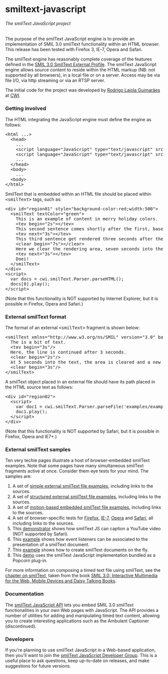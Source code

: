 <h1>smiltext-javascript</h1>
<h6>The smilText JavaScript project</h6>
<p>The purpose of the smilText JavaScript engine is to provide an implementation of SMIL 3.0 smilText functionality within an HTML browser. This release has been tested with Firefox 3, IE-7, Opera and Safari.</p>
<p>The smilText engine has reasonably complete coverage of the features defined in the <a href="http://www.w3.org/TR/2008/REC-SMIL3-20081201/smil-text-profile.html">SMIL 3.0 SmilText External Profile</a>. The smilText JavaScript engine allows source content to reside within the HTML markup (NB: not supported by all browsers), in a local file or on a server. Access may be via file I/O, via http streaming or via an RTSP server.</p>
<p>The initial code for the project was developed by <a href="http://www.rodrigolaiola.com">Rodrigo Laiola Guimarães</a> at <a href="http://www.cwi.nl/en">CWI</a>.

<h3>Getting involved</h3>
<p>The HTML integrating the JavaScript engine must define the engine as follows:</p>
<pre>
&lt;html ...>
  &lt;head&gt;
    ...
    &lt;script language="JavaScript" type="text/javascript" src="scripts/cwi.smilText.Time.js"&gt;&lt;/script&gt;
    &lt;script language="JavaScript" type="text/javascript" src="scripts/cwi.smilText.js"&gt;&lt;/script&gt;
    ...
  &lt;/head&gt;
  &lt;body&gt;
    ...
  &lt;body&gt;
&lt;/html&gt;
</pre>

<p>SmilText that is embedded within an HTML file should be placed within <tt>&lt;smilText&gt;</tt> tags, such as:</p>
<pre>
&lt;div id="region01" style="background-color:red;width:500"&gt;
  &lt;smilText textColor="green"&gt;
    This is an example of content in merry holiday colors.
    &lt;tev begin="2s"&gt;&lt;/tev&gt;
    This second sentence comes shortly after the first, based on an absolute offset.
    &lt;tev next="3s"&gt;&lt;/tev&gt;
    This third sentence get rendered three seconds after the previous, based on a relative offset.
    &lt;clear begin="7s"&gt;&lt;/clear&gt;
    Here we clear the rendering area, seven seconds into the presentation.
    &lt;tev next="3s"&gt;&lt;/tev&gt;
    Doei!
  &lt;/smilText&gt;
&lt;/div&gt;
&lt;script&gt;
  var docs = cwi.smilText.Parser.parseHTML();
  docs[0].play();
&lt;/script&gt;
</pre>

<p>(Note that this functionality is NOT supported by Internet Explorer, but it is possible in Firefox, Opera and Safari.)</p>

<h3>External smilText format</h3>
<p>The format of an external <tt>&lt;smilText&gt;</tt> fragment is shown below:</p>
<pre>
&lt;smilText xmlns="http://www.w3.org/ns/SMIL" version="3.0" baseProfile="smilText"&gt;
  The is a bit of text.
  &lt;tev begin="3s"/&gt;
  Here, the line is continued after 3 seconds.
  &lt;clear begin="2s"/&gt;
  At 5 seconds into the text, the area is cleared and a new fragment starts.
  &lt;clear begin="3s"/&gt;
&lt;/smilText&gt;
</pre>
	
<p>A smilText object placed in an external file should have its path placed in the HTML source text as follows:</p>
<pre>
&lt;div id="region02"&gt;
  &lt;script&gt;
    var doc1 = cwi.smilText.Parser.parseFile('examples/example18.xml', 'region2');
    doc1.play();
  &lt;/script&gt;
&lt;/div&gt;
</pre>

<p>(Note that this functionality is NOT supported by Safari, but it is possible in Firefox, Opera and IE7+.)</p>

<h3>External smilText samples</h3>
<p>Ten very techie pages illustrate a host of browser-embedded smilText examples. Note that some pages have many simultaneous smilText fragments active at once. Consider them eye tests for your mind. The samples are:</p>
<ol>
  <li>A set of <a href="http://smiltext-javascript.googlecode.com/svn/trunk/samples/test1.html">simple external smilText file examples</a>, including links to the sources.</li>
  <li>A set of <a href="http://smiltext-javascript.googlecode.com/svn/trunk/samples/test2.html">structured external smilText file examples</a>, including links to the sources.</li>
  <li>A set of <a href="http://smiltext-javascript.googlecode.com/svn/trunk/samples/test3.html">motion-based embedded smilText file examples</a>, including links to the sources.</li>
  <li>A set of browser-specific tests for <a href="http://smiltext-javascript.googlecode.com/svn/trunk/samples/test%20firefox.html">Firefox</a>, <a href="http://smiltext-javascript.googlecode.com/svn/trunk/samples/test%20ie.html">IE-7</a>, <a href="http://smiltext-javascript.googlecode.com/svn/trunk/samples/test%20opera.html">Opera</a> and <a href="http://smiltext-javascript.googlecode.com/svn/trunk/samples/test%20safari.html">Safari</a>, all including links to the sources.</li>
  <li>This <a href="http://smiltext-javascript.googlecode.com/svn/trunk/samples/youtube/index.html">demonstrator</a> shows how smilText JS can caption a YouTube video (NOT supported by Safari).</li>
  <li>This <a href="http://smiltext-javascript.googlecode.com/svn/trunk/samples/test%20events.html">example</a> shows how event listeners can be associated to the presentation of a smilText document.</li>
  <li>This <a href="http://smiltext-javascript.googlecode.com/svn/trunk/samples/test%20on%20the%20fly.html">example</a> shows how to create smilText documents on the fly.</li>
  <li>This <a href="http://smiltext-javascript.googlecode.com/svn/trunk/samples/popcorn_plugin/smilText.html">demo</a> uses the smilText JavaScript implementation bundled as a Popcorn plug-in.</li>
</ol>

<p>For more information on composing a timed text file using smilText, see the <a href="http://xmediasmil.net/Chapters/SampleChapter.pdf">chapter on smilText</a>, taken from the book <a href="http://xmediasmil.net/">SMIL 3.0: Interactive Multimedia for the Web, Mobile Devices and Daisy Talking Books</a>.<p>

<h3>Documentation</h3>
<p>The <a href="http://smiltext-javascript.googlecode.com/svn/trunk/docs/1.1/index.html">smilText JavaScript API</a> lets you embed SMIL 3.0 smilText functionalities in your own Web pages with JavaScript. The API provides a number of utilities for adding and manipulating timed text content, allowing you to create interesting applications such as the Ambulant Captioner (discontinued).

<h3>Developers</h3>
<p>If you're planning to use smilText JavaScript in a Web-based application, then you'll want to join the <a href="http://groups.google.com/group/smiltext-javascript">smilText JavaScript Developer Group</a>. This is a useful place to ask questions, keep up-to-date on releases, and make suggestions for future versions.</p>
